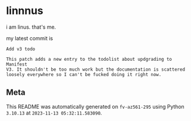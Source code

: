 # linnnus

i am linus. that's me.

my latest commit is

```
Add v3 todo

This patch adds a new entry to the todolist about updgrading to Manifest
V3. It shouldn't be too much work but the documentation is scattered
loosely everywhere so I can't be fucked doing it right now.
```

## Meta

This README was automatically generated on `fv-az561-295` using Python
`3.10.13` at `2023-11-13 05:32:11.583090`.
